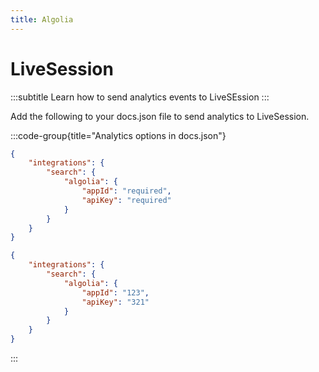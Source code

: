 ```yaml
---
title: Algolia
---
```


# LiveSession
:::subtitle
Learn how to send analytics events to LiveSEssion
:::

Add the following to your docs.json file to send analytics to LiveSession.

:::code-group{title="Analytics options in docs.json"}
```json Schema
{
    "integrations": {
        "search": {
            "algolia": {
                "appId": "required",
                "apiKey": "required"
            }
        }
    }
}
```

```json Example
{
    "integrations": {
        "search": {
            "algolia": {
                "appId": "123",
                "apiKey": "321"
            }
        }
    }
}
```

:::